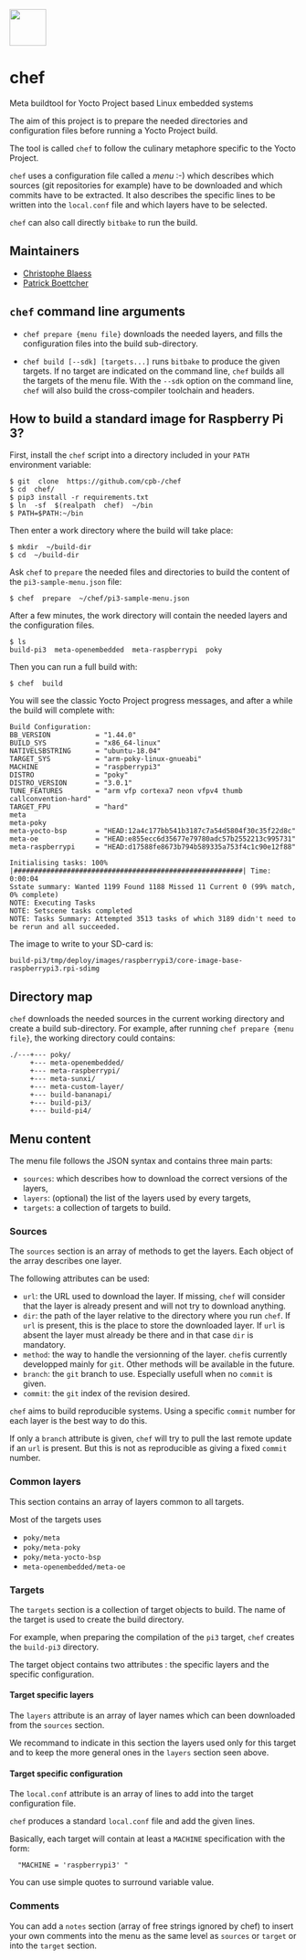<p><img width="64px" src="https://github.com/cpb-/chef/blob/master/doc/chef-logo-small-size.png"></p>

# chef


Meta buildtool for Yocto Project based Linux embedded systems

The aim of this project is to prepare the needed directories and configuration files before running a Yocto Project build.

The tool is called `chef` to follow the culinary metaphore specific to the Yocto Project.

`chef` uses a configuration file called a _menu_ :-) which describes which sources (git repositories for example) have to be downloaded and which commits have to be extracted.
It also describes the specific lines to be written into the `local.conf` file and which layers have to be selected.

`chef` can also call directly `bitbake` to run the build.


## Maintainers

- [Christophe Blaess](https://github.com/cpb-/)
- [Patrick Boettcher](https://github.com/pboettch)

## `chef` command line arguments

- `chef prepare {menu file}` downloads the needed layers, and fills the configuration files into the build sub-directory.

- `chef build [--sdk] [targets...]` runs `bitbake` to produce the given targets. If no target are indicated on the command line, `chef` builds all the targets of the menu file. With the `--sdk` option on the command line, `chef` will also build the cross-compiler toolchain and headers.


## How to build a standard image for Raspberry Pi 3?

First, install the `chef` script into a directory included in your `PATH` environment variable:

```
$ git  clone  https://github.com/cpb-/chef
$ cd  chef/
$ pip3 install -r requirements.txt
$ ln  -sf  $(realpath  chef)  ~/bin
$ PATH=$PATH:~/bin
```

Then enter a work directory where the build will take place:

```
$ mkdir  ~/build-dir
$ cd  ~/build-dir
```

Ask `chef` to `prepare` the needed files and directories to build the content of the `pi3-sample-menu.json` file:

```
$ chef  prepare  ~/chef/pi3-sample-menu.json
```

After a few minutes, the work directory will contain the needed layers and the configuration files.

```
$ ls
build-pi3  meta-openembedded  meta-raspberrypi  poky
```

Then you can run a full build with:

```
$ chef  build
```

You will see the classic Yocto Project progress messages, and after a while the build will complete with:

```
Build Configuration:
BB_VERSION           = "1.44.0"
BUILD_SYS            = "x86_64-linux"
NATIVELSBSTRING      = "ubuntu-18.04"
TARGET_SYS           = "arm-poky-linux-gnueabi"
MACHINE              = "raspberrypi3"
DISTRO               = "poky"
DISTRO_VERSION       = "3.0.1"
TUNE_FEATURES        = "arm vfp cortexa7 neon vfpv4 thumb callconvention-hard"
TARGET_FPU           = "hard"
meta
meta-poky
meta-yocto-bsp       = "HEAD:12a4c177bb541b3187c7a54d5804f30c35f22d8c"
meta-oe              = "HEAD:e855ecc6d35677e79780adc57b2552213c995731"
meta-raspberrypi     = "HEAD:d17588fe8673b794b589335a753f4c1c90e12f88"

Initialising tasks: 100% |########################################################| Time: 0:00:04
Sstate summary: Wanted 1199 Found 1188 Missed 11 Current 0 (99% match, 0% complete)
NOTE: Executing Tasks
NOTE: Setscene tasks completed
NOTE: Tasks Summary: Attempted 3513 tasks of which 3189 didn't need to be rerun and all succeeded.
```

The image to write to your SD-card is:

```
build-pi3/tmp/deploy/images/raspberrypi3/core-image-base-raspberrypi3.rpi-sdimg
```


## Directory map

`chef` downloads the needed sources in the current working directory and create a build sub-directory.
For example, after running `chef prepare {menu file}`, the working directory could contains:

```
./---+--- poky/
     +--- meta-openembedded/
     +--- meta-raspberrypi/
     +--- meta-sunxi/
     +--- meta-custom-layer/
     +--- build-bananapi/
     +--- build-pi3/
     +--- build-pi4/
```


## Menu content

The menu file follows the JSON syntax and contains three main parts:

- `sources`: which describes how to download the correct versions of the layers,
- `layers`: (optional) the list of the layers used by every targets,
- `targets`: a collection of targets to build.


### Sources

The `sources` section is an array of methods to get the layers.
Each object of the array describes one layer.

The following attributes can be used:

- `url`: the URL used to download the layer. If missing, `chef` will consider that the layer is already present and will not try to download anything.
- `dir`: the path of the layer relative to the directory where you run `chef`. If `url` is present, this is the place to store the downloaded layer. If `url` is absent the layer must already be there and in that case `dir` is mandatory.
- `method`: the way to handle the versionning of the layer. `chef`is currently developped mainly for `git`. Other methods will be available in the future.
- `branch`: the `git` branch to use. Especially usefull when no `commit` is given.
- `commit`: the `git` index of the revision desired.

`chef` aims to build reproducible systems.
Using a specific `commit` number for each layer is the best way to do this.

If only a `branch` attribute is given, `chef` will try to pull the last remote update if an `url` is present.
But this is not as reproducible as giving a fixed `commit` number.


### Common layers

This section contains an array of layers common to all targets.

Most of the targets uses

- `poky/meta`
- `poky/meta-poky`
- `poky/meta-yocto-bsp`
- `meta-openembedded/meta-oe`


### Targets

The `targets` section is a collection of target objects to build.
The name of the target is used to create the build directory.

For example, when preparing the compilation of the `pi3` target, `chef` creates the `build-pi3` directory.

The target object contains two attributes : the specific layers and the specific configuration.


#### Target specific layers

The `layers` attribute is an array of layer names which can been downloaded from the `sources` section.

We recommand to indicate in this section the layers used only for this target and to keep the more general ones in the `layers` section seen above.


#### Target specific configuration

The `local.conf` attribute is an array of lines to add into the target configuration file.

`chef` produces a standard `local.conf` file and add the given lines.

Basically, each target will contain at least a `MACHINE` specification with the form:

```
  "MACHINE = 'raspberrypi3' "
```

You can use simple quotes to surround variable value.

### Comments

You can add a `notes` section (array of free strings ignored by chef) to insert your own comments into the menu as the same level as `sources` or `target` or into the `target` section.

